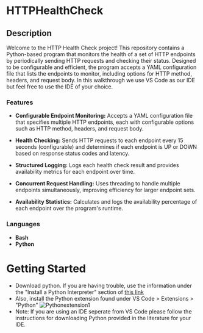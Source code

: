 # HTTPHealthCheck
## Description

Welcome to the HTTP Health Check project! This repository contains a Python-based program that monitors the health of a set of HTTP endpoints by periodically sending HTTP requests and checking their status. Designed to be configurable and efficient, the program accepts a YAML configuration file that lists the endpoints to monitor, including options for HTTP method, headers, and request body. In this walkthrough we use VS Code as our IDE but feel free to use the IDE of your choice.

</b>

### Features

- <b>Configurable Endpoint Monitoring:</b> Accepts a YAML configuration file that specifies multiple HTTP endpoints, each with configurable options such as HTTP method, headers, and request body.

- <b>Health Checking:</b> Sends HTTP requests to each endpoint every 15 seconds (configurable) and determines if each endpoint is UP or DOWN based on response status codes and latency.

- <b>Structured Logging:</b> Logs each health check result and provides availability metrics for each endpoint over time.

- <b>Concurrent Request Handling:</b> Uses threading to handle multiple endpoints simultaneously, improving efficiency for larger endpoint sets.

- <b>Availability Statistics:</b> Calculates and logs the availability percentage of each endpoint over the program's runtime.

</b>

### Languages

- <b>Bash</b>
- <b>Python</b>

# Getting Started

- Download python. If you are having trouble, use the information under the "Install a Python Interpreter" section of [this link]([url](https://code.visualstudio.com/docs/python/python-tutorial))
- Also, install the Python extension found under VS Code > Extensions > "Python" ![Pythonextension1](https://github.com/user-attachments/assets/a63d33fe-25db-4dc3-93ff-1a8a9000d35f)
- Note: If you are using an IDE seperate from VS Code please follow the instructions for downloading Python provided in the literature for your IDE.

  
